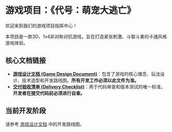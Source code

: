 # 游戏项目：《代号：萌宠大逃亡》
欢迎来到我们的游戏项目指挥中心！

本项目是一款3D、1v4非对称对抗游戏，旨在打造紧张刺激、斗智斗勇的卡通风格游戏体验。

## 核心文档链接
- **[游戏设计文档 (Game Design Document)](./GAME_DESIGN_DOCUMENT.md)**：包含了游戏的核心理念、玩法设计、技术选型和开发路线图。**所有开发工作必须以此文件为准。**
- **[交付验收清单 (Delivery Checklist)](./DELIVERY_CHECKLIST.md)**：用于代码审查和版本测试的唯一标准。**开发者在提交代码前必须进行自查。**

## 当前开发阶段
请参考 [游戏设计文档](./GAME_DESIGN_DOCUMENT.md) 中的开发路线图。

